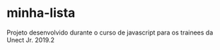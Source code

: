 # minha-lista
Projeto desenvolvido durante o curso de javascript para os trainees da Unect Jr. 2019.2
